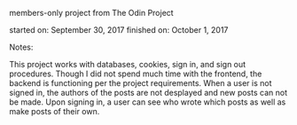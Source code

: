 members-only project from The Odin Project

started on: September 30, 2017
finished on: October 1, 2017

Notes:

This project works with databases, cookies, sign in, and sign out procedures.  Though I did not spend much time with the frontend, the backend is functioning per the project requirements.  When a user is not signed in, the authors of the posts are not desplayed and new posts can not be made.  Upon signing in, a user can see who wrote which posts as well as make posts of their own. 